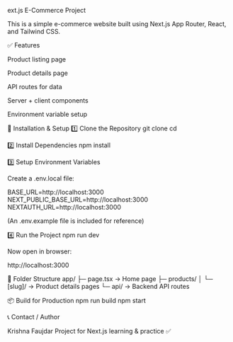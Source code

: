 ext.js E-Commerce Project

This is a simple e-commerce website built using Next.js App Router, React, and Tailwind CSS.

✅ Features

Product listing page

Product details page

API routes for data

Server + client components

Environment variable setup

🚀 Installation & Setup
1️⃣ Clone the Repository
git clone <your-repo-link>
cd <your-project-folder>

2️⃣ Install Dependencies
npm install

3️⃣ Setup Environment Variables

Create a .env.local file:

BASE_URL=http://localhost:3000
NEXT_PUBLIC_BASE_URL=http://localhost:3000
NEXTAUTH_URL=http://localhost:3000


(An .env.example file is included for reference)

4️⃣ Run the Project
npm run dev


Now open in browser:

http://localhost:3000

📁 Folder Structure
app/
 ├─ page.tsx           → Home page
 ├─ products/
 │   └─ [slug]/        → Product details pages
 └─ api/               → Backend API routes

📦 Build for Production
npm run build
npm start

📞 Contact / Author

Krishna Faujdar
Project for Next.js learning & practice ✅